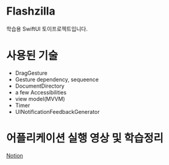 # Flashzilla
학습용 SwiftUI 토이프로젝트입니다.

# 사용된 기술
- DragGesture
- Gesture dependency, sequeence
- DocumentDirectory
- a few Accessibilities
- view model(MVVM)
- Timer
- UINotificationFeedbackGenerator

# 어플리케이션 실행 영상 및 학습정리
[Notion](https://cactus-snout-d26.notion.site/Application12-Flashzilla-ecfd0de660034f708453ff789d031b21)
